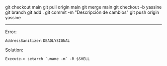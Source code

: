 git checkout main
git pull origin main
git merge main
git checkout -b yassine
git branch
git add .
git commit -m "Descripción de cambios"
git push origin yassine

---------------------------------------------------------

Error: 

	AddressSanitizer:DEADLYSIGNAL

Solution: 

	Execute-> setarch `uname -m` -R $SHELL
